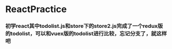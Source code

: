 # ReactPractice
### 初学react其中todolist.js和store下的store2.js完成了一个redux版的todolist，可以和vuex版的todolist进行比较，忘记分支了，就这样吧
